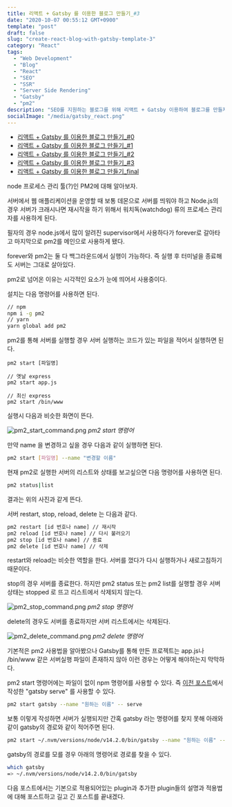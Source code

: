 ```yaml
---
title: 리액트 + Gatsby 를 이용한 블로그 만들기_#3
date: "2020-10-07 00:55:12 GMT+0900"
template: "post"
draft: false
slug: "create-react-blog-with-gatsby-template-3"
category: "React"
tags:
  - "Web Development"
  - "Blog"
  - "React"
  - "SEO"
  - "SSR"
  - "Server Side Rendering"
  - "Gatsby"
  - "pm2"
description: "SEO를 지원하는 블로그를 위해 리액트 + Gatsby 이용하여 블로그를 만들자. #3 Gatsby를 실행하는 방법!"
socialImage: "/media/gatsby_react.png"
---
```


- [리액트 + Gatsby 를 이용한 블로그 만들기\_#0](/posts/create-react-blog-with-gatsby-template-0)
- [리액트 + Gatsby 를 이용한 블로그 만들기\_#1](/posts/create-react-blog-with-gatsby-template-1)
- [리액트 + Gatsby 를 이용한 블로그 만들기\_#2](/posts/create-react-blog-with-gatsby-template-2)
- [리액트 + Gatsby 를 이용한 블로그 만들기\_#3](/posts/create-react-blog-with-gatsby-template-3)
- [리액트 + Gatsby 를 이용한 블로그 만들기\_final](/posts/create-react-blog-with-gatsby-template-final)

node 프로세스 관리 툴(?)인 PM2에 대해 알아보자.

서버에서 웹 애플리케이션을 운영할 때 보통 데몬으로 서버를 띄워야 하고 Node.js의 경우 서버가 크래시나면 재시작을 하기 위해서 워치독(watchdog) 류의 프로세스 관리자를 사용하게 된다.

필자의 경우 node.js에서 많이 알려진 supervisor에서 사용하다가 forever로 갈아타고 마지막으로 pm2를 메인으로 사용하게 됐다.

forever와 pm2는 둘 다 백그라운드에서 실행이 가능하다. 즉 실행 후 터미널을 종료해도 서버는 그대로 살아있다.

pm2로 넘어온 이유는 시각적인 요소가 눈에 띄어서 사용중이다.

설치는 다음 명령어를 사용하면 된다.

```bash
// npm
npm i -g pm2
// yarn
yarn global add pm2
```

pm2를 통해 서버를 실행할 경우 서버 실행하는 코드가 있는 파일을 적어서 실행하면 된다.

```base
pm2 start [파일명]

// 옛날 express
pm2 start app.js

// 최신 express
pm2 start /bin/www
```

실행시 다음과 비슷한 화면이 뜬다.

![pm2_start_command.png](/media/pm2_start_command.png) _pm2 start 명령어_

만약 name 을 변경하고 싶을 경우 다음과 같이 실행하면 된다.

```bash
pm2 start [파일명] --name "변경할 이름"
```

현재 pm2로 실행한 서버의 리스트와 상태를 보고싶으면 다음 명령어를 사용하면 된다.

```bash
pm2 status|list
```

결과는 위의 사진과 같게 뜬다.

서버 restart, stop, reload, delete 는 다음과 같다.

```bash
pm2 restart [id 번호나 name] // 재시작
pm2 reload [id 번호나 name] // 다시 불러오기
pm2 stop [id 번호나 name] // 종료
pm2 delete [id 번호나 name] // 삭제
```

restart와 reload는 비슷한 역할을 한다. 서버를 껐다가 다시 실행하거나 새로고침하기 때문이다.

stop의 경우 서버를 종료한다. 하지만 pm2 status 또는 pm2 list를 실행할 경우 서버상태는 stopped 로 뜨고 리스트에서 삭제되지 않는다.

![pm2_stop_command.png](/media/pm2_stop_command.png) _pm2 stop 명령어_

delete의 경우도 서버를 종료하지만 서버 리스트에서는 삭제된다.

![pm2_delete_command.png](/media/pm2_delete_command.png) _pm2 delete 명령어_

기본적은 pm2 사용법을 알아봤으나 Gatsby를 통해 만든 프로젝트는 app.js나 /bin/www 같은 서버실행 파일이 존재하지 않아 이런 경우는 어떻게 해야하는지 막막하다.

pm2 start 명령어에는 파일이 없이 npm 명령어를 사용할 수 있다. 즉 [이전 포스트](/posts/create-react-blog-with-gatsby-template-2)에서 작성한 "gatsby serve" 를 사용할 수 있다.

```bash
pm2 start gatsby --name "원하는 이름" -- serve
```

보통 이렇게 작성하면 서버가 실행되지만 간혹 gatsby 라는 명령어를 찾지 못해 아래와 같이 gatsby의 경로와 같이 적어주면 된다.

```bash
pm2 start ~/.nvm/versions/node/v14.2.0/bin/gatsby --name "원하는 이름" -- serve
```

gatsby의 경로를 모를 경우 아래의 명령어로 경로를 찾을 수 있다.

```bash
which gatsby
=> ~/.nvm/versions/node/v14.2.0/bin/gatsby
```

다음 포스트에서는 기본으로 적용되어있는 plugin과 추가한 plugin들의 설명과 적용법에 대해 포스트하고 길고 긴 포스트를 끝내겠다.
